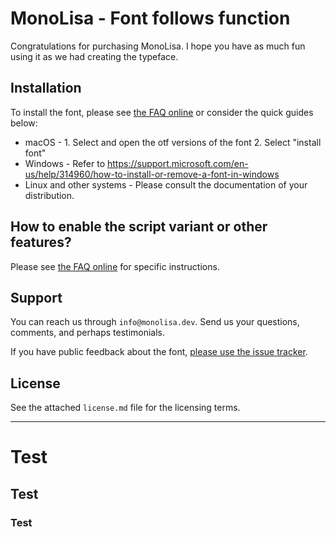 # MonoLisa - Font follows function

Congratulations for purchasing MonoLisa. I hope you have as much fun using it as we had creating the typeface.

## Installation

To install the font, please see [the FAQ online](https://monolisa.dev/faq) or consider the quick guides below:

- macOS - 1. Select and open the otf versions of the font 2. Select "install font"
- Windows - Refer to https://support.microsoft.com/en-us/help/314960/how-to-install-or-remove-a-font-in-windows
- Linux and other systems - Please consult the documentation of your distribution.

## How to enable the script variant or other features?

Please see [the FAQ online](https://monolisa.dev/faq) for specific instructions.

## Support

You can reach us through `info@monolisa.dev`. Send us your questions, comments, and perhaps testimonials.

If you have public feedback about the font, [please use the issue tracker](https://github.com/MonoLisaFont/feedback/issues).

## License

See the attached `license.md` file for the licensing terms.


--- 

# Test
## Test 
### Test 
